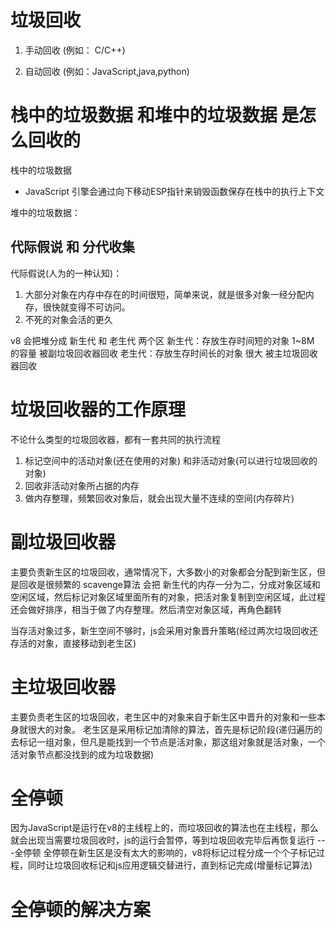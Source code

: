 # 垃圾回收

1. 手动回收 (例如： C/C++)

2. 自动回收 (例如：JavaScript,java,python)

# 栈中的垃圾数据 和堆中的垃圾数据 是怎么回收的

栈中的垃圾数据
- JavaScript 引擎会通过向下移动ESP指针来销毁函数保存在栈中的执行上下文

堆中的垃圾数据：

## 代际假说 和 分代收集
代际假说(人为的一种认知)：
1. 大部分对象在内存中存在的时间很短，简单来说，就是很多对象一经分配内存，很快就变得不可访问。
2. 不死的对象会活的更久

v8 会把堆分成 新生代 和 老生代 两个区
新生代：存放生存时间短的对象 1~8M 的容量 被副垃圾回收器回收
老生代：存放生存时间长的对象  很大   被主垃圾回收器回收


# 垃圾回收器的工作原理
不论什么类型的垃圾回收器，都有一套共同的执行流程
1. 标记空间中的活动对象(还在使用的对象) 和非活动对象(可以进行垃圾回收的对象)
2. 回收非活动对象所占据的内存
3. 做内存整理，频繁回收对象后，就会出现大量不连续的空间(内存碎片)

# 副垃圾回收器
主要负责新生区的垃圾回收，通常情况下，大多数小的对象都会分配到新生区，但是回收是很频繁的
scavenge算法 会把 新生代的内存一分为二，分成对象区域和空闲区域，然后标记对象区域里面所有的对象，把活对象复制到空闲区域，此过程还会做好排序，相当于做了内存整理。然后清空对象区域，再角色翻转

当存活对象过多，新生空间不够时，js会采用对象晋升策略(经过两次垃圾回收还存活的对象，直接移动到老生区)

# 主垃圾回收器
主要负责老生区的垃圾回收，老生区中的对象来自于新生区中晋升的对象和一些本身就很大的对象。
老生区是采用标记加清除的算法，首先是标记阶段(递归遍历的去标记一组对象，但凡是能找到一个节点是活对象，那这组对象就是活对象，一个活对象节点都没找到的成为垃圾数据)

# 全停顿
因为JavaScript是运行在v8的主线程上的，而垃圾回收的算法也在主线程，那么就会出现当需要垃圾回收时，js的运行会暂停，等到垃圾回收完毕后再恢复运行 ---全停顿
全停顿在新生区是没有太大的影响的，v8将标记过程分成一个个子标记过程，同时让垃圾回收标记和js应用逻辑交替进行，直到标记完成(增量标记算法)

# 全停顿的解决方案